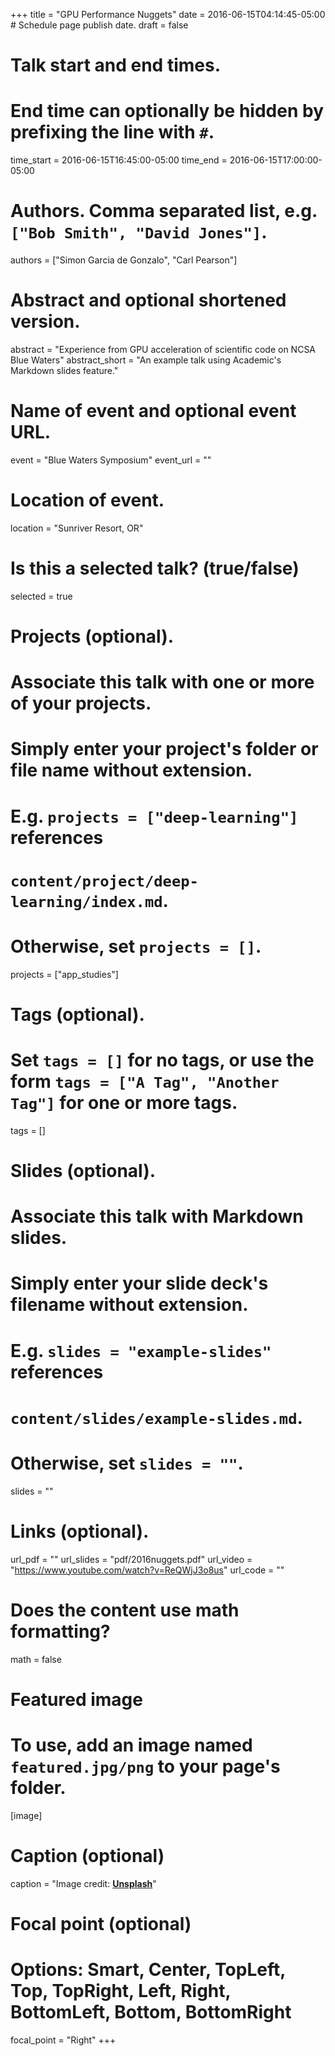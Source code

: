 +++
title = "GPU Performance Nuggets"
date = 2016-06-15T04:14:45-05:00  # Schedule page publish date.
draft = false

# Talk start and end times.
#   End time can optionally be hidden by prefixing the line with `#`.
time_start = 2016-06-15T16:45:00-05:00
time_end = 2016-06-15T17:00:00-05:00

# Authors. Comma separated list, e.g. `["Bob Smith", "David Jones"]`.
authors = ["Simon Garcia de Gonzalo", "Carl Pearson"]

# Abstract and optional shortened version.
abstract = "Experience from GPU acceleration of scientific code on NCSA Blue Waters"
abstract_short = "An example talk using Academic's Markdown slides feature."

# Name of event and optional event URL.
event = "Blue Waters Symposium"
event_url = ""

# Location of event.
location = "Sunriver Resort, OR"

# Is this a selected talk? (true/false)
selected = true

# Projects (optional).
#   Associate this talk with one or more of your projects.
#   Simply enter your project's folder or file name without extension.
#   E.g. `projects = ["deep-learning"]` references 
#   `content/project/deep-learning/index.md`.
#   Otherwise, set `projects = []`.
projects = ["app_studies"]

# Tags (optional).
#   Set `tags = []` for no tags, or use the form `tags = ["A Tag", "Another Tag"]` for one or more tags.
tags = []

# Slides (optional).
#   Associate this talk with Markdown slides.
#   Simply enter your slide deck's filename without extension.
#   E.g. `slides = "example-slides"` references 
#   `content/slides/example-slides.md`.
#   Otherwise, set `slides = ""`.
slides = ""

# Links (optional).
url_pdf = ""
url_slides = "pdf/2016nuggets.pdf"
url_video = "https://www.youtube.com/watch?v=ReQWjJ3o8us"
url_code = ""

# Does the content use math formatting?
math = false

# Featured image
# To use, add an image named `featured.jpg/png` to your page's folder. 
[image]
  # Caption (optional)
  caption = "Image credit: [**Unsplash**](https://unsplash.com/photos/bzdhc5b3Bxs)"

  # Focal point (optional)
  # Options: Smart, Center, TopLeft, Top, TopRight, Left, Right, BottomLeft, Bottom, BottomRight
  focal_point = "Right"
+++

